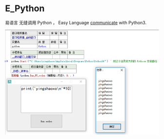 # E_Python
易语言 无缝调用 Python ， Easy Language [communicate](https://t.me/EasyProgrammingLanguage) with Python3.

![](screenshot.bmp)
